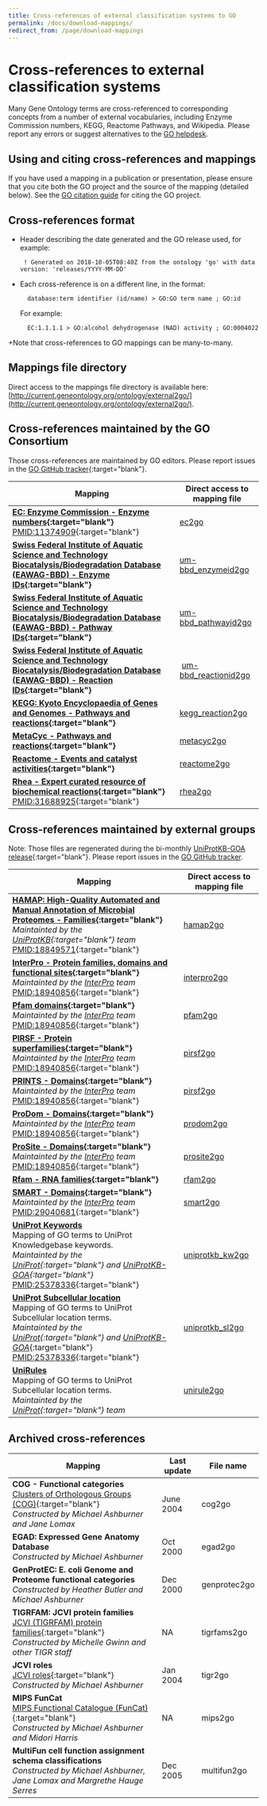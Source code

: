 ```yaml
---
title: Cross-references of external classification systems to GO
permalink: /docs/download-mappings/
redirect_from: /page/download-mappings
---
```


# Cross-references to external classification systems
Many Gene Ontology terms are cross-referenced to corresponding concepts from a number of external vocabularies, including Enzyme Commission numbers, KEGG, Reactome Pathways, and Wikipedia. Please report any errors or suggest alternatives to the [GO helpdesk](http://help.geneontology.org/). 

## Using and citing cross-references and mappings

If you have used a mapping in a publication or presentation, please ensure that you cite both the GO project and the source of the mapping (detailed below). See the [GO citation guide](/docs/go-citation-policy/) for citing the GO project.

## Cross-references format

+ Header describing the date generated and the GO release used, for example: 

     `  ! Generated on 2018-10-05T08:40Z from the ontology 'go' with data version: 'releases/YYYY-MM-DD' `

+ Each cross-reference is on a different line, in the format: 

     `  database:term identifier (id/name) > GO:GO term name ; GO:id`
  
     For example:
  
     `  EC:1.1.1.1 > GO:alcohol dehydrogenase (NAD) activity ; GO:0004022`

 +Note that cross-references to GO mappings can be many-to-many. 

## Mappings file directory

Direct access to the mappings file directory is available here: [http://current.geneontology.org/ontology/external2go/](http://current.geneontology.org/ontology/external2go/).

## Cross-references maintained by the GO Consortium

Those cross-references are maintained by GO editors. Please report issues in the [GO GitHub tracker](https://github.com/geneontology/go-ontology/issues/new){:target="blank"}. 

|Mapping |Direct access to mapping file|
|--------|---------|
|**[EC: Enzyme Commission - Enzyme numbers](https://www.qmul.ac.uk/sbcs/iubmb/){:target="blank"}** <br>[PMID:11374909](http://www.ncbi.nlm.nih.gov/pubmed/11374909){:target="blank"} |[ec2go](http://geneontology.org/external2go/ec2go)|
|**[Swiss Federal Institute of Aquatic Science and Technology Biocatalysis/Biodegradation Database (EAWAG-BBD) - Enzyme IDs](http://eawag-bbd.ethz.ch/aboutBBD.html){:target="blank"}** | [um-bbd_enzymeid2go](http://geneontology.org/external2go/um-bbd_enzymeid2go)|
|**[Swiss Federal Institute of Aquatic Science and Technology Biocatalysis/Biodegradation Database (EAWAG-BBD) - Pathway IDs](http://eawag-bbd.ethz.ch/aboutBBD.html){:target="blank"}** | [um-bbd_pathwayid2go](http://geneontology.org/external2go/um-bbd_pathwayid2go)|
|**[Swiss Federal Institute of Aquatic Science and Technology Biocatalysis/Biodegradation Database (EAWAG-BBD) - Reaction IDs](http://eawag-bbd.ethz.ch/aboutBBD.html){:target="blank"}** | [um-bbd_reactionid2go](http://geneontology.org/external2go/um-bbd_reactionid2go)|
|**[KEGG: Kyoto Encyclopaedia of Genes and Genomes - Pathways and reactions](http://www.genome.jp/kegg/){:target="blank"}**  |[kegg_reaction2go](http://geneontology.org/external2go/kegg_reaction2go)|
|**[MetaCyc - Pathways and reactions](http://metacyc.org/){:target="blank"}** | [metacyc2go](http://geneontology.org/external2go/metacyc2go)|
|**[Reactome - Events and catalyst activities](http://www.reactome.org/){:target="blank"}** |  [reactome2go](http://geneontology.org/external2go/reactome2go)|
|**[Rhea - Expert curated resource of biochemical reactions](http://www.ebi.ac.uk/rhea/){:target="blank"}** <br>[PMID:31688925](http://www.ncbi.nlm.nih.gov/pubmed/31688925){:target="blank"} | [rhea2go](http://geneontology.org/external2go/rhea2go)|


## Cross-references maintained by external groups

Note: Those files are regenerated during the bi-monthly [UniProtKB-GOA release](https://www.ebi.ac.uk/GOA/){:target="blank"}. Please report issues in the [GO GitHub tracker](https://github.com/geneontology/go-annotation/issues/new).

|Mapping |Direct access to mapping file|
|--------|---------|
|**[HAMAP: High-Quality Automated and Manual Annotation of Microbial Proteomes - Families](http://www.expasy.org/sprot/hamap/){:target="blank"}** <br> *Maintainted by the [UniProtKB](https://www.uniprot.org/){:target="blank"} team* <br> [PMID:18849571](http://www.ncbi.nlm.nih.gov/pubmed/18849571){:target="blank"} | [hamap2go](http://geneontology.org/external2go/hamap2go) |
|**[InterPro - Protein families, domains and functional sites](http://www.ebi.ac.uk/interpro/){:target="blank"}** <br>*Maintainted by the [InterPro](http://www.ebi.ac.uk/interpro/) team* <br>[PMID:18940856](http://www.ncbi.nlm.nih.gov/pubmed/18940856){:target="blank"} |[interpro2go](http://geneontology.org/external2go/interpro2go)|
|**[Pfam domains](http://pfam.xfam.org/){:target="blank"}** <br>*Maintainted by the [InterPro](http://www.ebi.ac.uk/interpro/) team* <br>[PMID:18940856](http://www.ncbi.nlm.nih.gov/pubmed/18940856){:target="blank"}|[pfam2go](http://geneontology.org/external2go/pfam2go)|
|**[PIRSF - Protein superfamilies](http://pir.georgetown.edu/pirwww/dbinfo/pirsf.shtml){:target="blank"}** <br>*Maintainted by the [InterPro](http://www.ebi.ac.uk/interpro/) team* <br>[PMID:18940856](http://www.ncbi.nlm.nih.gov/pubmed/18940856){:target="blank"}|[pirsf2go](http://geneontology.org/external2go/pirsf2go)|
|**[PRINTS - Domains](http://www.bioinf.manchester.ac.uk/dbbrowser/PRINTS/){:target="blank"}**<br>*Maintainted by the [InterPro](http://www.ebi.ac.uk/interpro/) team* <br>[PMID:18940856](http://www.ncbi.nlm.nih.gov/pubmed/18940856){:target="blank"} |[pirsf2go](http://geneontology.org/external2go/pirsf2go)|
|**[ProDom - Domains](http://prodom.prabi.fr/prodom/current/html/home.php){:target="blank"}** <br>*Maintainted by the [InterPro](http://www.ebi.ac.uk/interpro/) team* <br>[PMID:18940856](http://www.ncbi.nlm.nih.gov/pubmed/18940856){:target="blank"} |[prodom2go](http://geneontology.org/external2go/prodom2go)|
|**[ProSite - Domains](http://www.expasy.ch/prosite/){:target="blank"}**<br>*Maintainted by the [InterPro](http://www.ebi.ac.uk/interpro/) team* <br>[PMID:18940856](http://www.ncbi.nlm.nih.gov/pubmed/18940856){:target="blank"} |[prosite2go](http://geneontology.org/external2go/prosite2go)|
|**[Rfam - RNA families](http://rfam.xfam.org/){:target="blank"}**<br>|[rfam2go](http://geneontology.org/external2go/rfam2go)|
|**[SMART - Domains](http://smart.embl-heidelberg.de/){:target="blank"}** <br> *Maintainted by the [InterPro](http://www.ebi.ac.uk/interpro/) team* <br>[PMID:29040681](http://www.ncbi.nlm.nih.gov/pubmed/29040681){:target="blank"} |[smart2go](http://geneontology.org/external2go/smart2go)|
|**[UniProt Keywords](https://www.uniprot.org/keywords/)**<br>Mapping of GO terms to UniProt Knowledgebase keywords. <br>*Maintainted by the [UniProt](http://www.uniprot.org/){:target="blank"} and [UniProtKB-GOA](https://www.ebi.ac.uk/GOA/){:target="blank"}* <br> [PMID:25378336](https://www.ncbi.nlm.nih.gov/pubmed/25378336){:target="blank"} |[uniprotkb_kw2go](http://geneontology.org/external2go/uniprotkb_kw2go)|
|**[UniProt Subcellular location](https://www.uniprot.org/locations/)**<br> Mapping of GO terms to UniProt Subcellular location terms. <br>*Maintainted by the [UniProt](http://www.uniprot.org/){:target="blank"} and [UniProtKB-GOA](https://www.ebi.ac.uk/GOA/)*{:target="blank"}<br>[PMID:25378336](https://www.ncbi.nlm.nih.gov/pubmed/25378336){:target="blank"} |	[uniprotkb_sl2go](http://geneontology.org/external2go/uniprotkb_sl2go)|
|**[UniRules](https://www.uniprot.org/unirule/)**<br> Mapping of GO terms to UniProt Subcellular location terms. <br>*Maintainted by the [UniProt](http://www.uniprot.org/){:target="blank"} team* |[unirule2go](http://geneontology.org/external2go/unirule2go)|


## Archived cross-references

|Mapping |Last update |	File name|
|--------|------------|---------|
|**COG - Functional categories** <br>[Clusters of Orthologous Groups (COG)](https://www.ncbi.nlm.nih.gov/COG/index.html){:target="blank"}<br> *Constructed by Michael Ashburner and Jane Lomax* |June 2004 |	cog2go|
|**EGAD: Expressed Gene Anatomy Database** <br> *Constructed by Michael Ashburner* | Oct 2000 | egad2go|
|**GenProtEC: E. coli Genome and Proteome functional categories** <br>*Constructed by Heather Butler and Michael Ashburner*|Dec 2000 	|genprotec2go|
|**TIGRFAM: JCVI protein families**<br>[JCVI (TIGRFAM) protein families](https://www.jcvi.org/publications/tigrfams-protein-family-resource-functional-identification-proteins){:target="blank"}<br>*Constructed by Michelle Gwinn and other TIGR staff*| NA |	tigrfams2go|
|**JCVI roles**<br>[JCVI roles](https://www.jcvi.org/){:target="blank"}<br>  *Constructed by Michael Ashburner*|Jan 2004 	| tigr2go|
|**MIPS FunCat**<br>[MIPS Functional Catalogue (FunCat)](http://mips.gsf.de/funcatDB/){:target="blank"}<br> *Constructed by Michael Ashburner and Midori Harris*|NA|	mips2go|
|**MultiFun cell function assignment schema classifications**<br>  *Constructed by Michael Ashburner, Jane Lomax and Margrethe Hauge Serres*|Dec 2005 |	multifun2go|
